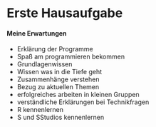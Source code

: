 Erste Hausaufgabe
================

#### Meine Erwartungen

  - Erklärung der Programme
  - Spaß am programmieren bekommen
  - Grundlagenwissen
  - Wissen was in die Tiefe geht
  - Zusammenhänge verstehen
  - Bezug zu aktuellen Themen
  - erfolgreiches arbeiten in kleinen Gruppen
  - verständliche Erklärungen bei Technikfragen
  - R kennenlernen
  - S und SStudios kennenlernen
